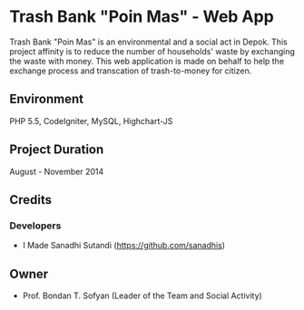 Trash Bank "Poin Mas" - Web App
=======================================

Trash Bank "Poin Mas" is an environmental and a social act in Depok. This project affinity is to reduce the number of households' waste by exchanging the waste with money. This web application is made on behalf to help the exchange process and transcation of trash-to-money for citizen.

Environment
-------------------

PHP 5.5, CodeIgniter, MySQL, Highchart-JS

## Project Duration

August - November 2014

## Credits

### Developers
- I Made Sanadhi Sutandi (https://github.com/sanadhis)

## Owner

- Prof. Bondan T. Sofyan (Leader of the Team and Social Activity)
